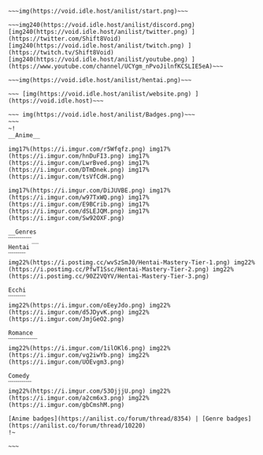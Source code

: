```~~~img(http://void.idle.host/anilist/ishtar2.gif)~~~

~~~img(https://void.idle.host/anilist/start.png)~~~
 
~~~img240(https://void.idle.host/anilist/discord.png) [img240(https://void.idle.host/anilist/twitter.png) ](https://twitter.com/Shift8Void) [img240(https://void.idle.host/anilist/twitch.png) ](https://twitch.tv/Shift8Void) [img240(https://void.idle.host/anilist/youtube.png) ](https://www.youtube.com/channel/UCYgm_nPvoJilnfKCSLIE5eA)~~~

~~~img(https://void.idle.host/anilist/hentai.png)~~~

~~~ [img(https://void.idle.host/anilist/website.png) ](https://void.idle.host)~~~

~~~ img(https://void.idle.host/anilist/Badges.png)~~~
~~~
~!
__Anime__

img17%(https://i.imgur.com/r5Wfqfz.png) img17%(https://i.imgur.com/hnDuFI3.png) img17%(https://i.imgur.com/LwrBved.png) img17%(https://i.imgur.com/DTmDnek.png) img17%(https://i.imgur.com/tsVfCdH.png)

img17%(https://i.imgur.com/DiJUVBE.png) img17%(https://i.imgur.com/w97TxWQ.png) img17%(https://i.imgur.com/E9BCrib.png) img17%(https://i.imgur.com/dSLEJQM.png) img17%(https://i.imgur.com/Sw92OXF.png) 

__Genres
﹋﹋﹋﹋__
Hentai
﹋﹋﹋
img22%(https://i.postimg.cc/wvSzSmJ0/Hentai-Mastery-Tier-1.png) img22%(https://i.postimg.cc/PfwT1Ssc/Hentai-Mastery-Tier-2.png) img22%(https://i.postimg.cc/90Z2VQYV/Hentai-Mastery-Tier-3.png)

Ecchi
﹋﹋﹋
img22%(https://i.imgur.com/oEeyJdo.png) img22%(https://i.imgur.com/d5JDyvK.png) img22%(https://i.imgur.com/JmjGeO2.png) 

Romance
﹋﹋﹋﹋﹋
img22%(https://i.imgur.com/1ilOKl6.png) img22%(https://i.imgur.com/vg2iwYb.png) img22%(https://i.imgur.com/UOEvgm3.png) 

Comedy
﹋﹋﹋﹋
img22%(https://i.imgur.com/53OjjjU.png) img22%(https://i.imgur.com/a2cm6x3.png) img22%(https://i.imgur.com/gbCmshM.png) 

[Anime badges](https://anilist.co/forum/thread/8354) | [Genre badges](https://anilist.co/forum/thread/10220)
!~

~~~

